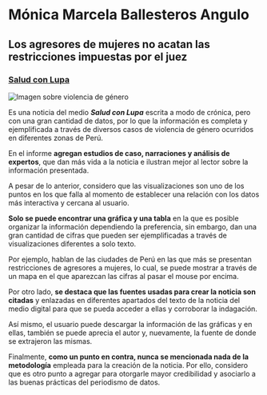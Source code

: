 # Mónica Marcela Ballesteros Angulo
## Los agresores de mujeres no acatan las restricciones impuestas por el juez

### [Salud con Lupa](https://saludconlupa.com/series/justicia-machista/los-agresores-de-mujeres-no-acatan-las-restricciones-impuestas-por-el-juez/ "Crónica sobre violencia de género")

![Imagen sobre violencia de género](https://www.unwomen.org/sites/default/files/Headquarters/Images/Sections/What%20We%20Do/VAW/types-of-violence.png)

Es una noticia del medio ***Salud con Lupa*** escrita a modo de crónica, pero con una gran cantidad de datos, por lo que la información es completa y ejemplificada a través de diversos casos de violencia de género ocurridos en diferentes zonas de Perú. 

En el informe **agregan estudios de caso, narraciones y análisis de expertos**, que dan más vida a la noticia e ilustran mejor al lector sobre la información presentada. 

A pesar de lo anterior, considero que las visualizaciones son uno de los puntos en los que falla al momento de establecer una relación con los datos más interactiva y cercana al usuario.

**Solo se puede encontrar una gráfica y una tabla** en la que es posible organizar la información dependiendo la preferencia, sin embargo, dan una gran cantidad de cifras que pueden ser ejemplificadas a través de visualizaciones diferentes a solo texto. 

Por ejemplo, hablan de las ciudades de Perú en las que más se presentan restricciones de agresores a mujeres, lo cual, se puede mostrar a través de un mapa en el que aparezcan las cifras al pasar el mouse por encima. 

Por otro lado, **se destaca que las fuentes usadas para crear la noticia son citadas** y enlazadas en diferentes apartados del texto de la noticia del medio digital para que se pueda acceder a ellas y corroborar la indagación. 

Así mismo, el usuario puede descargar la información de las gráficas y en ellas, también se puede aprecia el autor y, nuevamente, la fuente de donde se extrajeron las mismas. 

Finalmente, **como un punto en contra, nunca se mencionada nada de la metodología** empleada para la creación de la noticia. Por ello, considero que es otro punto a agregar para otorgarle mayor credibilidad y asociarlo a las buenas prácticas del periodismo de datos. 
